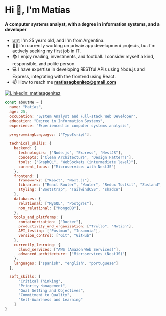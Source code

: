 <h1>Hi 👋, I'm Matías</h1>
<h4>A computer systems analyst, with a degree in information systems, and a developer</h3>

- 🇦🇷 I'm 25 years old, and I'm from Argentina.
- 👨‍💻 I'm currently working on private app development projects, but I'm actively seeking my first job in IT.
- 📚 I enjoy reading, investments, and football. I consider myself a kind, responsible, and polite person.
- 💻 I have expertise in developing RESTful APIs using Node.js and Express, integrating with the frontend using React.
- 📫 How to reach me **matiasagbenitez@gmail.com**

[![Linkedin: matiasagenitez](https://img.shields.io/badge/-matiasagenitez-blue?style=flat-square&logo=Linkedin&logoColor=white&link=https://www.linkedin.com/in/matiasagenitez/)](https://www.linkedin.com/in/matiasagenitez/)

```javascript
const aboutMe = {
  name: "Matías",
  age: 25,
  occupation: "System Analyst and Full-stack Web Developer",
  education: "Degree in Information Systems",
  experience: "Experienced in computer systems analysis",

  programmingLanguages: ["TypeScript"],
  
  technical_skills: {
    backend: {
      technologies: ["Node.js", "Express", "NestJS"],
      concepts: ["Clean Architecture", "Design Patterns"],
      tools: ["GraphQL", "WebSockets (intermediate level)"],
      current_focus: ["Microservices with NestJS"]
    },
    frontend: {
      frameworks: ["React", "Next.js"],
      libraries: ["React Router", "Wouter", "Redux Toolkit", "Zustand", "ContextAPI", "TanStack Query"],
      styling: ["Bootstrap", "TailwindCSS", "shadcn"]
    },
    databases: {
      relational: ["MySQL", "Postgres"],
      non_relational: ["MongoDB"],
    },
    tools_and_platforms: {
      containerization: ["Docker"],
      productivity_and_organization: ["Trello", "Notion"],
      API_testing: ["Postman", "Insomnia"],
      version_control: ["Git", "GitHub"]
    },
    currently_learning: {
      cloud_services: ["AWS (Amazon Web Services)"],
      advanced_architecture: ["Microservices (NestJS)"]
    },
    languages: ["spanish", "english", "portuguese"]
  },

  soft_skills: [
      "Critical Thinking",
      "Priority Management",
      "Goal Setting and Objectives",
      "Commitment to Quality",
      "Self-Awareness and Learning"
    ]
}
```

